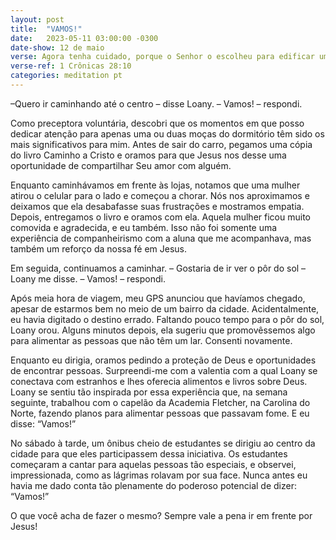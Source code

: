 ```yaml
---
layout: post
title:  "VAMOS!"
date:   2023-05-11 03:00:00 -0300
date-show: 12 de maio
verse: Agora tenha cuidado, porque o Senhor o escolheu para edificar uma casa que sirva de santuário. Seja forte e mãos à obra!
verse-ref: 1 Crônicas 28:10
categories: meditation pt
---
```


–Quero ir caminhando até o centro – disse Loany.
– Vamos! – respondi.

Como preceptora voluntária, descobri que os momentos em que posso dedicar atenção para apenas uma ou duas moças do dormitório têm sido os mais significativos para mim. Antes de sair do carro, pegamos uma cópia do livro Caminho a Cristo e oramos para que Jesus nos desse uma oportunidade de compartilhar Seu amor com alguém.

Enquanto caminhávamos em frente às lojas, notamos que uma mulher atirou o celular para o lado e começou a chorar. Nós nos aproximamos e deixamos que ela desabafasse suas frustrações e mostramos empatia. Depois, entregamos o livro e oramos com ela. Aquela mulher ficou muito comovida e agradecida, e eu também. Isso não foi somente uma experiência de companheirismo com a aluna que me acompanhava, mas também um reforço da nossa fé em Jesus.

Em seguida, continuamos a caminhar.
– Gostaria de ir ver o pôr do sol – Loany me disse.
– Vamos! – respondi.

Após meia hora de viagem, meu GPS anunciou que havíamos chegado, apesar de estarmos bem no meio de um bairro da cidade. Acidentalmente, eu havia digitado o destino errado. Faltando pouco tempo para o pôr do sol, Loany orou. Alguns minutos depois, ela sugeriu que promovêssemos algo para alimentar as pessoas que não têm um lar. Consenti novamente.

Enquanto eu dirigia, oramos pedindo a proteção de Deus e oportunidades de encontrar pessoas. Surpreendi-me com a valentia com a qual Loany se conectava com estranhos e lhes oferecia alimentos e livros sobre Deus. Loany se sentiu tão inspirada por essa experiência que, na semana seguinte, trabalhou com o capelão da Academia Fletcher, na Carolina do Norte, fazendo planos para alimentar pessoas que passavam fome. E eu disse: “Vamos!”

No sábado à tarde, um ônibus cheio de estudantes se dirigiu ao centro da cidade para que eles participassem dessa iniciativa. Os estudantes começaram a cantar para aquelas pessoas tão especiais, e observei, impressionada, como as lágrimas rolavam por sua face. Nunca antes eu havia me dado conta tão plenamente do poderoso potencial de dizer: “Vamos!”

O que você acha de fazer o mesmo? Sempre vale a pena ir em frente por Jesus!
